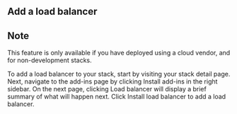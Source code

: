 <!-- post: -->


## Add a load balancer
## Note

This feature is only available if you have deployed using a cloud vendor, and for non-development stacks.

To add a load balancer to your stack, start by visiting your stack detail page. Next, navigate to the add-ins page by clicking Install add-ins in the right sidebar. On the next page, clicking Load balancer will display a brief summary of what will happen next. Click Install load balancer to add a load balancer.



